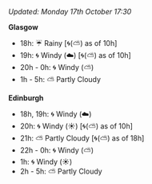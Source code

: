 *Updated: Monday 17th October 17:30*

**Glasgow**

* 18h: :umbrella: Rainy [:cyclone:(:partly_sunny:) as of 10h]
* 19h: :cyclone: Windy (:cloud:) [:cyclone:(:partly_sunny:) as of 10h]
* 20h - 0h: :cyclone: Windy (:partly_sunny:)
* 1h - 5h: :partly_sunny: Partly Cloudy

**Edinburgh**

* 18h, 19h: :cyclone: Windy (:cloud:)
* 20h: :cyclone: Windy (:sunny:) [:cyclone:(:partly_sunny:) as of 10h]
* 21h: :partly_sunny: Partly Cloudy [:cyclone:(:partly_sunny:) as of 18h]
* 22h - 0h: :cyclone: Windy (:partly_sunny:)
* 1h: :cyclone: Windy (:sunny:)
* 2h - 5h: :partly_sunny: Partly Cloudy
